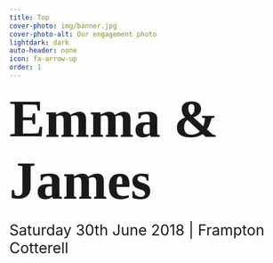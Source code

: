 ```yaml
---
title: Top
cover-photo: img/banner.jpg
cover-photo-alt: Our engagement photo
lightdark: dark
auto-header: none
icon: fa-arrow-up
order: 1
---
```


<p><text style="font-family: 'Dancing Script', cursive; font-size:72pt"><strong>Emma &amp; James</strong></text><br><br><text style="font-size:20pt">Saturday 30th June 2018 | Frampton Cotterell</text></p>